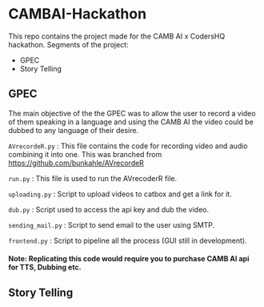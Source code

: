 # CAMBAI-Hackathon
This repo contains the project made for the CAMB AI x CodersHQ hackathon. 
Segments of the project:
* GPEC
* Story Telling 

## GPEC
  
The main objective of the the GPEC was to allow the user to record a video of them speaking in a language and using the CAMB AI the video could be dubbed to any language of their desire.

`AVrecordeR.py` : This file contains the code for recording video and audio combining it into one. This was branched from https://github.com/bunkahle/AVrecordeR 

`run.py` : This file is used to run the AVrecoderR file.

`uploading.py` : Script to upload videos to catbox and get a link for it.

`dub.py` : Script used to access the api key and dub the video.

`sending_mail.py` : Script to send email to the user using SMTP.

`frontend.py` : Script to pipeline all the process (GUI still in development).

#### Note: Replicating this code would require you to purchase CAMB AI api for TTS, Dubbing etc.


## Story Telling
           
